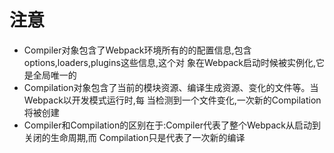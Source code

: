 # 注意
- Compiler对象包含了Webpack环境所有的的配置信息,包含 options,loaders,plugins这些信息,这个对
象在Webpack启动时候被实例化,它是全局唯一的
- Compilation对象包含了当前的模块资源、编译生成资源、变化的文件等。当Webpack以开发模式运行时,每
当检测到一个文件变化,一次新的Compilation将被创建
- Compiler和Compilation的区别在于:Compiler代表了整个Webpack从启动到关闭的生命周期,而
Compilation只是代表了一次新的编译